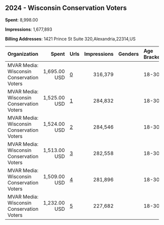 ## 2024 - Wisconsin Conservation Voters 
**Spent**: 8,998.00

**Impressions**: 1,677,893

**Billing Addresses**: 1421 Prince St Suite 320,Alexandria,22314,US

|Organization|Spent|Urls|Impressions|Genders|Age Brackets|Country Codes|
|:---|---:|:---|---:|:---|:---|:---|
|MVAR Media: Wisconsin Conservation Voters|1,695.00 USD|[0](https://www.snap.com/political-ads/asset/ae8c0298415904d49d6d62585bc9d5bcce20e1b647e0edfe8ad1ef08420ddb67?mediaType=mp4)|316,379||18-30|united states|
|MVAR Media: Wisconsin Conservation Voters|1,525.00 USD|[1](https://www.snap.com/political-ads/asset/9d487fd5288df7f04f8c617fd96d218c9739ec37956b629d69927abd5451779c?mediaType=mp4)|284,832||18-30|united states|
|MVAR Media: Wisconsin Conservation Voters|1,524.00 USD|[2](https://www.snap.com/political-ads/asset/864a3d5e706fa005e380a62ec53b8b1f7a5e330ead482ba45fdb03f68d97c1bc?mediaType=mp4)|284,546||18-30|united states|
|MVAR Media: Wisconsin Conservation Voters|1,513.00 USD|[3](https://www.snap.com/political-ads/asset/11a7308eeb0e1e7f1685e98b542cf6659e8390a45246da54a620923ebce13af6?mediaType=mp4)|282,558||18-30|united states|
|MVAR Media: Wisconsin Conservation Voters|1,509.00 USD|[4](https://www.snap.com/political-ads/asset/3f52ec51ed7d2f950d93088360fea2db197e767c8782e40d6ebdfb8303bde699?mediaType=mp4)|281,896||18-30|united states|
|MVAR Media: Wisconsin Conservation Voters|1,232.00 USD|[5](https://www.snap.com/political-ads/asset/997136a789bd835a29677632a3aaa4af446f8db775d26c1caa500e96b97c020a?mediaType=mp4)|227,682||18-30|united states|
